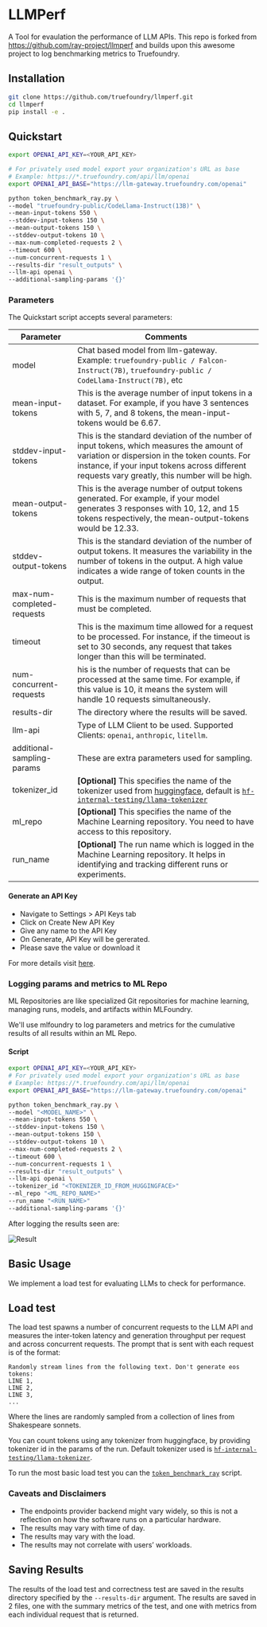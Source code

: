 # LLMPerf

A Tool for evaulation the performance of LLM APIs. This repo is forked from https://github.com/ray-project/llmperf and builds upon this awesome project to log benchmarking metrics to Truefoundry.

## Installation

```bash
git clone https://github.com/truefoundry/llmperf.git
cd llmperf
pip install -e .
```

## Quickstart

```bash
export OPENAI_API_KEY=<YOUR_API_KEY>

# For privately used model export your organization's URL as base
# Example: https://*.truefoundry.com/api/llm/openai
export OPENAI_API_BASE="https://llm-gateway.truefoundry.com/openai"

python token_benchmark_ray.py \
--model "truefoundry-public/CodeLlama-Instruct(13B)" \
--mean-input-tokens 550 \
--stddev-input-tokens 150 \
--mean-output-tokens 150 \
--stddev-output-tokens 10 \
--max-num-completed-requests 2 \
--timeout 600 \
--num-concurrent-requests 1 \
--results-dir "result_outputs" \
--llm-api openai \
--additional-sampling-params '{}'
```

### Parameters

The Quickstart script accepts several parameters:

| Parameter                  | Comments                                                                                                                                                                                                                                        |
| -------------------------- | ----------------------------------------------------------------------------------------------------------------------------------------------------------------------------------------------------------------------------------------------- |
| model                      | Chat based model from llm-gateway. <br> Example: `truefoundry-public / Falcon-Instruct(7B)`, `truefoundry-public / CodeLlama-Instruct(7B)`, etc                                                                                                 |
| mean-input-tokens          | This is the average number of input tokens in a dataset. For example, if you have 3 sentences with 5, 7, and 8 tokens, the mean-input-tokens would be 6.67.                                                                                     |
| stddev-input-tokens        | This is the standard deviation of the number of input tokens, which measures the amount of variation or dispersion in the token counts. For instance, if your input tokens across different requests vary greatly, this number will be high.    |
| mean-output-tokens         | This is the average number of output tokens generated. For example, if your model generates 3 responses with 10, 12, and 15 tokens respectively, the mean-output-tokens would be 12.33.                                                         |
| stddev-output-tokens       | This is the standard deviation of the number of output tokens. It measures the variability in the number of tokens in the output. A high value indicates a wide range of token counts in the output.                                            |
| max-num-completed-requests | This is the maximum number of requests that must be completed.                                                                                                                                                                                  |
| timeout                    | This is the maximum time allowed for a request to be processed. For instance, if the timeout is set to 30 seconds, any request that takes longer than this will be terminated.                                                                  |
| num-concurrent-requests    | his is the number of requests that can be processed at the same time. For example, if this value is 10, it means the system will handle 10 requests simultaneously.                                                                             |
| results-dir                | The directory where the results will be saved.                                                                                                                                                                                                  |
| llm-api                    | Type of LLM Client to be used. Supported Clients: `openai`, `anthropic`, `litellm`.                                                                                                                                                             |
| additional-sampling-params | These are extra parameters used for sampling.                                                                                                                                                                                                   |
| tokenizer_id               | **[Optional]** This specifies the name of the tokenizer used from [huggingface](https://huggingface.co/models?other=tokenizers), default is [`hf-internal-testing/llama-tokenizer`](https://huggingface.co/hf-internal-testing/llama-tokenizer) |
| ml_repo                    | **[Optional]** This specifies the name of the Machine Learning repository. You need to have access to this repository.                                                                                                                          |
| run_name                   | **[Optional]** The run name which is logged in the Machine Learning repository. It helps in identifying and tracking different runs or experiments.                                                                                             |

#### Generate an API Key

- Navigate to Settings > API Keys tab
- Click on Create New API Key
- Give any name to the API Key
- On Generate, API Key will be gererated.
- Please save the value or download it

For more details visit [here](https://docs.truefoundry.com/docs/generate-api-key).

### Logging params and metrics to ML Repo

ML Repositories are like specialized Git repositories for machine learning, managing runs, models, and artifacts within MLFoundry.

We'll use mlfoundry to log parameters and metrics for the cumulative results of all results within an ML Repo.

#### Script

```bash
export OPENAI_API_KEY=<YOUR_API_KEY>
# For privately used model export your organization's URL as base
# Example: https://*.truefoundry.com/api/llm/openai
export OPENAI_API_BASE="https://llm-gateway.truefoundry.com/openai"

python token_benchmark_ray.py \
--model "<MODEL_NAME>" \
--mean-input-tokens 550 \
--stddev-input-tokens 150 \
--mean-output-tokens 150 \
--stddev-output-tokens 10 \
--max-num-completed-requests 2 \
--timeout 600 \
--num-concurrent-requests 1 \
--results-dir "result_outputs" \
--llm-api openai \
--tokenizer_id "<TOKENIZER_ID_FROM_HUGGINGFACE>"
--ml_repo "<ML_REPO_NAME>"
--run_name "<RUN_NAME>"
--additional-sampling-params '{}'
```

After logging the results seen are:

![Result](https://github.com/truefoundry/llmperf/assets/60005585/379a9545-9edc-4a44-a2b7-8c39b5c2bd13)

## Basic Usage

We implement a load test for evaluating LLMs to check for performance.

## Load test

The load test spawns a number of concurrent requests to the LLM API and measures the inter-token latency and generation throughput per request and across concurrent requests. The prompt that is sent with each request is of the format:

```
Randomly stream lines from the following text. Don't generate eos tokens:
LINE 1,
LINE 2,
LINE 3,
...
```

Where the lines are randomly sampled from a collection of lines from Shakespeare sonnets.

You can count tokens using any tokenizer from huggingface, by providing tokenizer id in the params of the run.
Default tokenizer used is [`hf-internal-testing/llama-tokenizer`](https://huggingface.co/hf-internal-testing/llama-tokenizer).

To run the most basic load test you can the [`token_benchmark_ray`](./token_benchmark_ray.py) script.

### Caveats and Disclaimers

- The endpoints provider backend might vary widely, so this is not a reflection on how the software runs on a particular hardware.
- The results may vary with time of day.
- The results may vary with the load.
- The results may not correlate with users’ workloads.

## Saving Results

The results of the load test and correctness test are saved in the results directory specified by the `--results-dir` argument. The results are saved in 2 files, one with the summary metrics of the test, and one with metrics from each individual request that is returned.
